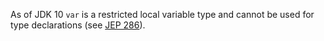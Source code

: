As of JDK 10 `var` is a restricted local variable type and cannot be used for
type declarations (see [JEP 286][]).

[JEP 286]: http://openjdk.java.net/jeps/286
